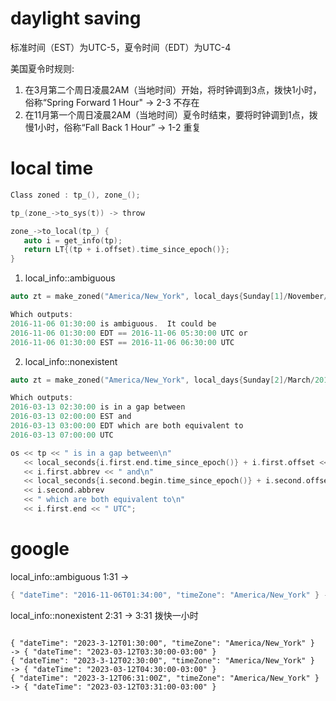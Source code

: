# daylight saving 

标准时间（EST）为UTC-5，夏令时间（EDT）为UTC-4  

美国夏令时规则:  
1. 在3月第二个周日凌晨2AM（当地时间）开始，将时钟调到3点，拨快1小时，俗称“Spring Forward 1 Hour"  -> 2-3 不存在
2. 在11月第一个周日凌晨2AM（当地时间）夏令时结束，要将时钟调到1点，拨慢1小时，俗称“Fall Back 1 Hour”  -> 1-2 重复

# local time 

```c
Class zoned : tp_(), zone_();

tp_(zone_->to_sys(t)) -> throw 

zone_->to_local(tp_) {
   auto i = get_info(tp);
   return LT{(tp + i.offset).time_since_epoch()};
}
``` 

1. local_info::ambiguous

```c
auto zt = make_zoned("America/New_York", local_days{Sunday[1]/November/2016} + 1h + 30min);

Which outputs:
2016-11-06 01:30:00 is ambiguous.  It could be
2016-11-06 01:30:00 EDT == 2016-11-06 05:30:00 UTC or
2016-11-06 01:30:00 EST == 2016-11-06 06:30:00 UTC
```

2. local_info::nonexistent

```c
auto zt = make_zoned("America/New_York", local_days{Sunday[2]/March/2016} + 2h + 30min);

Which outputs:
2016-03-13 02:30:00 is in a gap between
2016-03-13 02:00:00 EST and
2016-03-13 03:00:00 EDT which are both equivalent to
2016-03-13 07:00:00 UTC

os << tp << " is in a gap between\n"
   << local_seconds{i.first.end.time_since_epoch()} + i.first.offset << ' '
   << i.first.abbrev << " and\n"
   << local_seconds{i.second.begin.time_since_epoch()} + i.second.offset << ' '
   << i.second.abbrev
   << " which are both equivalent to\n"
   << i.first.end << " UTC";
```

# google 

local_info::ambiguous 1:31 -> 

```c
{ "dateTime": "2016-11-06T01:34:00", "timeZone": "America/New_York" } -> { "dateTime": "2016-11-06T01:34:00-04:00" }
```


local_info::nonexistent 2:31 -> 3:31 拨快一小时

```

{ "dateTime": "2023-3-12T01:30:00", "timeZone": "America/New_York" }  -> { "dateTime": "2023-03-12T03:30:00-03:00" }
{ "dateTime": "2023-3-12T02:30:00", "timeZone": "America/New_York" }  -> { "dateTime": "2023-03-12T04:30:00-03:00" }
{ "dateTime": "2023-3-12T06:31:00Z", "timeZone": "America/New_York" } -> { "dateTime": "2023-03-12T03:31:00-03:00" }
```
